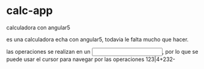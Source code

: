 # calc-app
calculadora con angular5

es una calculadora echa con angular5, todavia le falta mucho que hacer.

las operaciones se realizan en un <input text>, por lo que se puede usar el 
cursor para navegar por las operaciones 123|4+232-
